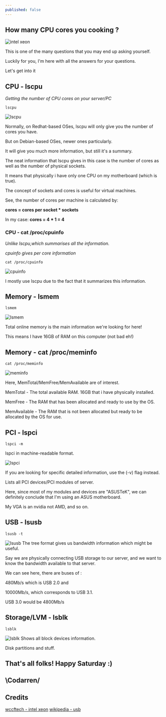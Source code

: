 ```yaml
---
published: false
---
```

## How many CPU cores you cooking ?
![intel xeon](https://github.com/codarrenvelvindron/codarrenvelvindron.github.io/raw/master/images/Intel-Xeon-Platinum-min_25.jpg)

This is one of the many questions that you may end up asking yourself.

Luckily for you, I'm here with all the answers for your questions.

Let's get into it
## CPU - lscpu
*Getting the number of CPU cores on your server/PC*
```
lscpu
```
![lscpu](https://github.com/codarrenvelvindron/codarrenvelvindron.github.io/raw/master/images/lscpu.png)

Normally, on Redhat-based OSes, lscpu will only give you the number of cores you have.

But on Debian-based OSes, newer ones particularly.

It will give you much more information, but still it's a summary.


The neat information that lscpu gives in this case is the number of cores as well as the number of 
physical sockets.

It means that physically i have only one CPU on my motherboard (which is true).

The concept of sockets and cores is useful for virtual machines.

See, the number of cores per machine is calculated by:

**cores = cores per socket * sockets**

In my case:
**cores = 4 * 1 = 4**

### CPU - cat /proc/cpuinfo
*Unlike lscpu,which summarises all the information.*

*cpuinfo gives per core information*

```
cat /proc/cpuinfo
```
![cpuinfo](https://github.com/codarrenvelvindron/codarrenvelvindron.github.io/raw/master/images/cpuinfo.png)

I mostly use lscpu due to the fact that it summarizes this information.

## Memory - lsmem
```
lsmem
```
![lsmem](https://github.com/codarrenvelvindron/codarrenvelvindron.github.io/raw/master/images/lsmem.png)

Total online memory is the main information we're looking for here!

This means I have 16GB of RAM on this computer (not bad eh!)

## Memory - cat /proc/meminfo
```
cat /proc/meminfo
```
![meminfo](https://github.com/codarrenvelvindron/codarrenvelvindron.github.io/raw/master/images/meminfo.png)

Here, MemTotal/MemFree/MemAvailable are of interest.

MemTotal - The total available RAM. 16GB that i have physically installed.

MemFree - The RAM that has been allocated and ready to use by the OS.

MemAvailable - The RAM that is not been allocated but ready to be allocated by the OS for use.

## PCI - lspci
```
lspci -m
```
lspci in machine-readable format.

![lspci](https://github.com/codarrenvelvindron/codarrenvelvindron.github.io/raw/master/images/lspci.png)

If you are looking for specific detailed information, use the (-v) flag instead.

Lists all PCI devices/PCI modules of server.

Here, since most of my modules and devices are "ASUSTeK", we can definitely conclude that I'm using an ASUS motherboard.

My VGA is an nvidia not AMD, and so on.

## USB - lsusb
```
lsusb -t
```
![lsusb](https://github.com/codarrenvelvindron/codarrenvelvindron.github.io/raw/master/images/lsusb.png)
The tree format gives us bandwidth information which might be useful.

Say we are physically connecting USB storage to our server, and we want to know the bandwidth available to that server.

We can see here, there are buses of :

480Mb/s which is USB 2.0 and

10000Mb/s, which corresponds to USB 3.1. 

USB 3.0 would be 4800Mb/s

## Storage/LVM - lsblk
```
lsblk
```
![lsblk](https://github.com/codarrenvelvindron/codarrenvelvindron.github.io/raw/master/images/lsblk.png)
Shows all block devices information.

Disk partitions and stuff.

## That's all folks! Happy Saturday :)

## \Codarren/

## Credits
[wccftech - intel xeon](http://cdn.wccftech.com/wp-content/uploads/2017/05/Intel-Xeon-Platinum.jpg)
[wikipedia - usb](https://en.wikipedia.org/wiki/USB)